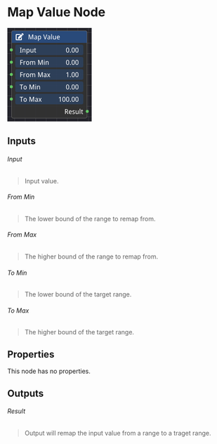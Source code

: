# Map Value Node

![alt text](<../images/nodes/Map Value Node.png>)

## Inputs

###### Input
>Input value.

###### From Min
>The lower bound of the range to remap from.

###### From Max
>The higher bound of the range to remap from.

###### To Min
>The lower bound of the target range.

###### To Max
>The higher bound of the target range.

## Properties
This node has no properties.

## Outputs

###### Result
>Output will remap the input value from a range to a traget range.